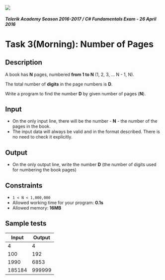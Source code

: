 <img src="https://raw.githubusercontent.com/TelerikAcademy/Common/master/logos/telerik-header-logo.png" />

#### _Telerik Academy Season 2016-2017 / C# Fundamentals Exam - 26 April 2016_

# Task 3(Morning): Number of Pages

## Description

A book has **N** pages, numbered **from 1 to N** (1, 2, 3, ... N - 1, N).

The total number of **digits** in the page numbers is **D**.

Write a program to find the number **D** by given number of pages (**N**).

## Input

- On the only input line, there will be the number - **N** - the number of the pages in the book.
- The input data will always be valid and in the format described. There is no need to check it explicitly.

## Output

- On the only output line, write the number **D** (the number of digits used for numbering the book pages)

## Constraints

- `1 < N < 1,000,000`
- Allowed working time for your program: **0.1s**
- Allowed memory: **16MB**

## Sample tests

|  Input  |  Output  |
|---------|----------|
| 4       | 4        |
| 100     | 192      |
| 1990    | 6853     |
| 185184  | 999999   |
